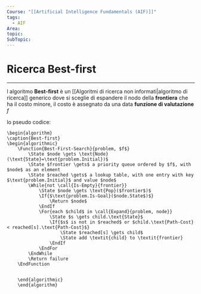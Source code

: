 ```yaml
---
Course: "[[Artificial Intelligence Fundamentals (AIF)]]"
tags:
  - AIF
Area: 
topic: 
SubTopic:
---
```


# Ricerca Best-first
---
l algoritmo **Best-first** è un [[Algoritmi di ricerca non informati|algoritmo di ricerca]] generico dove si sceglie di espandere il nodo della **frontiera** che ha il costo minore, il costo è assegnato da una data **funzione di valutazione** $f$

lo pseudo codice:
```pseudo
\begin{algorithm}
\caption{Best-first}
\begin{algorithmic}
	\Function{Best-First-Search}{problem, $f$} 
	    \State $node \gets \text{Node}(\text{State}=\text{problem.Initial})$
	    \State $frontier \gets$ a priority queue ordered by $f$, with $node$ as an element
	    \State $reached \gets$ a lookup table, with one entry with key $\text{problem.Initial}$ and value $node$
	    \While{not \call{Is-Empty}{frontier}}
	        \State $node \gets \text{Pop}($frontier$)$
	        \If{$\text{problem.Is-Goal}($node.State$)$} 
	            \Return $node$
	        \EndIf
	        \For{each $child$ in \call{Expand}{problem, node}}
	            \State $s \gets child.\text{State}$
	            \If{$s$ is not in $reached$ or $child.\text{Path-Cost} < reached[s].\text{Path-Cost}$}
	                \State $reached[s] \gets child$
	                \State add \textit{child} to \textit{frontier}
	            \EndIf
	        \EndFor
	    \EndWhile
	    \Return failure
	\EndFunction


	\end{algorithmic}
	\end{algorithm}
```
